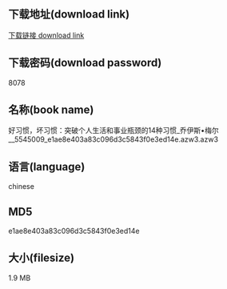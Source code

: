 ## 下载地址(download link)
[下载链接 download link](https://voluble-croquembouche-d321dc.netlify.app/?s=%E5%A5%BD%E4%B9%A0%E6%83%AF%EF%BC%8C%E5%9D%8F%E4%B9%A0%E6%83%AF%EF%BC%9A%E7%AA%81%E7%A0%B4%E4%B8%AA%E4%BA%BA%E7%94%9F%E6%B4%BB%E5%92%8C%E4%BA%8B%E4%B8%9A%E7%93%B6%E9%A2%88%E7%9A%8414%E7%A7%8D%E4%B9%A0%E6%83%AF_%E4%B9%94%E4%BC%8A%E6%96%AF%E2%80%A2%E6%A2%85%E5%B0%94__5545009_e1ae8e403a83c096d3c5843f0e3ed14e.azw3)

## 下载密码(download password)
8078

## 名称(book name)
好习惯，坏习惯：突破个人生活和事业瓶颈的14种习惯_乔伊斯•梅尔__5545009_e1ae8e403a83c096d3c5843f0e3ed14e.azw3.azw3

## 语言(language)
chinese

## MD5
e1ae8e403a83c096d3c5843f0e3ed14e

## 大小(filesize)
1.9 MB

